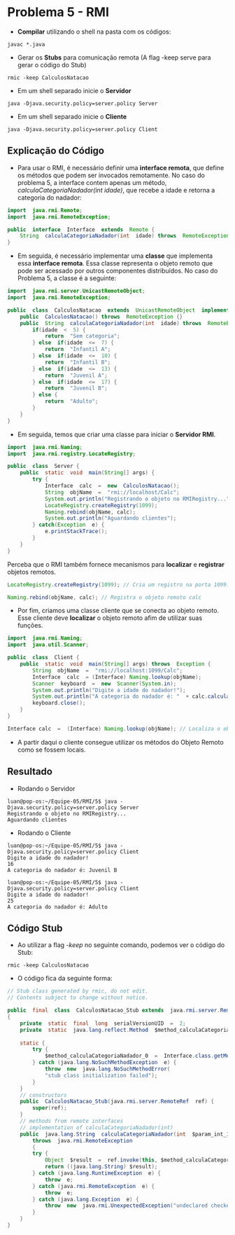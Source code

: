 # Problema 5 - RMI
* **Compilar**  utilizando o shell na pasta com os códigos:
```shell
javac *.java
```
* Gerar os **Stubs** para comunicação remota (A flag -keep serve para gerar o código do Stub)
```shell
rmic -keep CalculosNatacao
```
* Em um shell separado inicie o **Servidor**
```shell
java -Djava.security.policy=server.policy Server
```
* Em um shell separado inicie o **Cliente**
```shell
java -Djava.security.policy=server.policy Client
```

## Explicação do Código

* Para usar o RMI, é necessário definir uma **interface remota**, que define os métodos que podem ser invocados remotamente. No caso do problema 5, a interface contem apenas um método, _calculaCategoriaNadador(int idade)_, que recebe a idade e retorna a categoria do nadador:
```java
import  java.rmi.Remote;
import  java.rmi.RemoteException;

public  interface  Interface  extends  Remote {
	String  calculaCategoriaNadador(int  idade) throws  RemoteException;
}
```
* Em seguida, é necessário implementar uma **classe** que implementa essa **interface remota**. Essa classe representa o objeto remoto que pode ser acessado por outros componentes distribuídos. No caso do Problema 5, a classe é a seguinte:
```java
import  java.rmi.server.UnicastRemoteObject;
import  java.rmi.RemoteException;

public  class  CalculosNatacao  extends  UnicastRemoteObject  implements  Interface {
	public  CalculosNatacao() throws  RemoteException {}
	public  String  calculaCategoriaNadador(int  idade) throws  RemoteException {
		if(idade  <  5) {
			return  "Sem categoria";
		} else  if(idade  <=  7) {
			return  "Infantil A";
		} else  if(idade  <=  10) {
			return  "Infantil B";
		} else  if(idade  <=  13) {
			return  "Juvenil A";
		} else  if(idade  <=  17) {
			return  "Juvenil B";
		} else {
			return  "Adulto";
		}
	}
}
```
* Em seguida, temos que criar uma classe para iniciar o **Servidor RMI**. 
```java
import  java.rmi.Naming;
import  java.rmi.registry.LocateRegistry;

public  class  Server {
	public  static  void  main(String[] args) {
		try {
			Interface  calc  =  new  CalculosNatacao();
			String  objName  =  "rmi://localhost/Calc";
			System.out.println("Registrando o objeto no RMIRegistry...");
			LocateRegistry.createRegistry(1099);
			Naming.rebind(objName, calc);
			System.out.println("Aguardando clientes");
		} catch(Exception  e) {
			e.printStackTrace();
		}
	}
}
``` 
Perceba que o RMI também fornece mecanismos para **localizar** e **registrar** objetos remotos. 
```java
LocateRegistry.createRegistry(1099); // Cria um registro na porta 1099: 
```
```java
Naming.rebind(objName, calc); // Registra o objeto remoto calc
```
* Por fim, criamos uma classe cliente que se conecta ao objeto remoto. Esse cliente deve **localizar** o objeto remoto afim de utilizar suas funções. 
```java
import  java.rmi.Naming;
import  java.util.Scanner;

public  class  Client {
	public  static  void  main(String[] args) throws  Exception {
		String  objName  =  "rmi://localhost:1099/Calc";
		Interface  calc  = (Interface) Naming.lookup(objName);
		Scanner  keyboard  =  new  Scanner(System.in);
		System.out.println("Digite a idade do nadador!");
		System.out.println("A categoria do nadador é: "  + calc.calculaCategoriaNadador(keyboard.nextInt()));
		keyboard.close();
	}
}
```
```java
Interface calc  =  (Interface) Naming.lookup(objName); // Localiza o objeto remoto
```
* A partir daqui o cliente consegue utilizar os métodos do Objeto Remoto como se fossem locais.

## Resultado

* Rodando o Servidor
```shell
luan@pop-os:~/Equipe-05/RMI/5$ java -Djava.security.policy=server.policy Server
Registrando o objeto no RMIRegistry...
Aguardando clientes
```

* Rodando o Cliente
```shell
luan@pop-os:~/Equipe-05/RMI/5$ java -Djava.security.policy=server.policy Client
Digite a idade do nadador!
16
A categoria do nadador é: Juvenil B
```
```shell
luan@pop-os:~/Equipe-05/RMI/5$ java -Djava.security.policy=server.policy Client
Digite a idade do nadador!
25
A categoria do nadador é: Adulto
```

## Código Stub

* Ao utilizar a flag _-keep_ no seguinte comando, podemos ver o código do Stub:
```shell
rmic -keep CalculosNatacao
```
* O código fica da seguinte forma:
```java
// Stub class generated by rmic, do not edit.
// Contents subject to change without notice.

public  final  class  CalculosNatacao_Stub extends  java.rmi.server.RemoteStub implements  Interface, java.rmi.Remote
{
	private  static  final  long  serialVersionUID  =  2;
	private  static  java.lang.reflect.Method  $method_calculaCategoriaNadador_0;
	
	static {
		try {
			$method_calculaCategoriaNadador_0  =  Interface.class.getMethod("calculaCategoriaNadador", new  java.lang.Class[] {int.class});
		} catch (java.lang.NoSuchMethodException  e) {
			throw  new  java.lang.NoSuchMethodError(
			"stub class initialization failed");
		}
	}
	// constructors
	public  CalculosNatacao_Stub(java.rmi.server.RemoteRef  ref) {
		super(ref);
	}
	// methods from remote interfaces
	// implementation of calculaCategoriaNadador(int)
	public  java.lang.String  calculaCategoriaNadador(int  $param_int_1)
		throws  java.rmi.RemoteException
		{
		try {
			Object  $result  =  ref.invoke(this, $method_calculaCategoriaNadador_0, new  java.lang.Object[] {new  java.lang.Integer($param_int_1)}, -6998692952777436958L);
			return ((java.lang.String) $result);
		} catch (java.lang.RuntimeException  e) {
			throw  e;
		} catch (java.rmi.RemoteException  e) {
			throw  e;
		} catch (java.lang.Exception  e) {
			throw  new  java.rmi.UnexpectedException("undeclared checked exception", e);
		}
	}
}
```